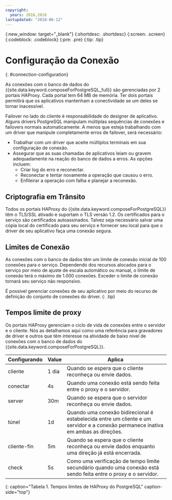 ```yaml
---
copyright:
  years: 2016,2018
lastupdated: "2018-06-12"
---
```


{:new_window: target="_blank"}
{:shortdesc: .shortdesc}
{:screen: .screen}
{:codeblock: .codeblock}
{:pre: .pre}
{:tip: .tip}

# Configuração da Conexão
{: #connection-configuration}

As conexões com o banco de dados do {{site.data.keyword.composeForPostgreSQL_full}} são gerenciadas por 2 portais HAProxy. Cada portal tem 64 MB de memória. Ter dois portais permitirá que os aplicativos mantenham a conectividade se um deles se tornar inacessível.

Failover no lado do cliente é responsabilidade do designer de aplicativo. Alguns drivers PostgreSQL manipulam múltiplas sequências de conexões e failovers normais automaticamente. A menos que esteja trabalhando com um driver que manipule completamente erros de failover, será necessário:

* Trabalhar com um driver que aceite múltiplos terminais em sua configuração de conexão.
* Assegurar que as suas chamadas de aplicativos leiam ou gravem adequadamente na reação do banco de dados a erros. As opções incluem:
  + Criar log do erro e reconectar.
  + Reconectar e tentar novamente a operação que causou o erro.
  + Enfileirar a operação com falha e planejar a reconexão.

## Criptografia em Trânsito

Todos os portais HAProxy do {{site.data.keyword.composeForPostgreSQL}} têm o TLS/SSL ativado e suportam o TLS versão 1.2. Os certificados para o serviço são certificados autoassinados. Talvez seja necessário salvar uma cópia local do certificado para seu serviço e fornecer seu local para que o driver de seu aplicativo faça uma conexão segura.

## Limites de Conexão

As conexões com o banco de dados têm um limite de conexão inicial de 100 conexões para o serviço. Dependendo dos recursos alocados para o serviço por meio de ajuste de escala automático ou manual, o limite de conexão terá o máximo de 1.000 conexões. Exceder o limite de conexão tornará seu serviço não responsivo.

É possível gerenciar conexões de seu aplicativo por meio do recurso de definição do conjunto de conexões do driver.
{: .tip}

## Tempos limite de proxy

Os portais HAProxy gerenciam o ciclo de vida de conexões entre o servidor e o cliente. Nós as detalhamos aqui como uma referência para gravadores de driver e outros que têm interesse na atividade de baixo nível de conexões com o banco de dados do {{site.data.keyword.composeForPostgreSQL}}.

Configurando | Value | Aplica
----------|-----------|-----------
cliente | 1 dia | Quando se espera que o cliente reconheça ou envie dados.
conectar | 4s | Quando uma conexão está sendo feita entre o proxy e o servidor.
server | 30m | Quando se espera que o servidor reconheça ou envie dados.
túnel | 1d | Quando uma conexão bidirecional é estabelecida entre um cliente e um servidor e a conexão permanece inativa em ambas as direções.
cliente-fin | 5m | Quando se espera que o cliente reconheça ou envie dados enquanto uma direção já está encerrada.
check | 5s | Como uma verificação de tempo limite secundário quando uma conexão está sendo feita entre o proxy e o servidor.

{: caption="Tabela 1. Tempos limites de HAProxy do PostgreSQL" caption-side="top"}
